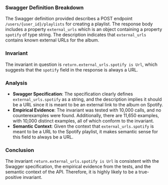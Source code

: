 ### Swagger Definition Breakdown
The Swagger definition provided describes a POST endpoint `/users/{user_id}/playlists` for creating a playlist. The response body includes a property `external_urls` which is an object containing a property `spotify` of type string. The description indicates that `external_urls` contains known external URLs for the album.

### Invariant
The invariant in question is `return.external_urls.spotify is Url`, which suggests that the `spotify` field in the response is always a URL.

### Analysis
- **Swagger Specification**: The specification clearly defines `external_urls.spotify` as a string, and the description implies it should be a URL since it is meant to be an external link to the album on Spotify.
- **Empirical Evidence**: The invariant was tested with 10,000 calls, and no counterexamples were found. Additionally, there are 11,650 examples, with 10,000 distinct examples, all of which conform to the invariant.
- **Semantic Context**: Given the context that `external_urls.spotify` is meant to be a URL to the Spotify playlist, it makes semantic sense for this field to always be a URL.

### Conclusion
The invariant `return.external_urls.spotify is Url` is consistent with the Swagger specification, the empirical evidence from the tests, and the semantic context of the API. Therefore, it is highly likely to be a true-positive invariant.
